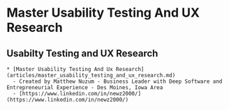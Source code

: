 # Master Usability Testing And UX Research

## Usabilty Testing and UX Research

    * [Master Usability Testing And Ux Research](articles/master_usability_testing_and_ux_research.md)
      - Created by Matthew Nuzum - Business Leader with Deep Software and Entrepreneurial Experience - Des Moines, Iowa Area
      - [https://www.linkedin.com/in/newz2000/](https://www.linkedin.com/in/newz2000/)
